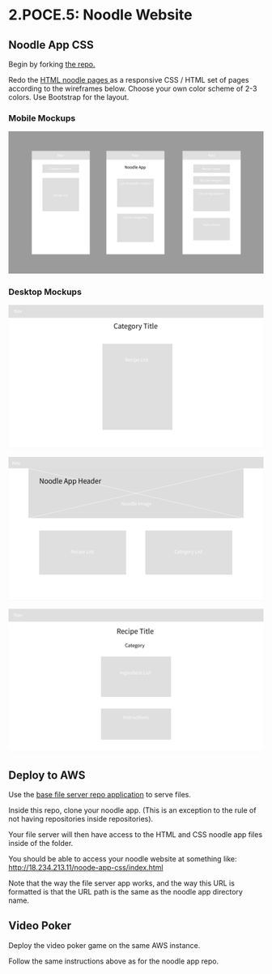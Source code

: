 # 2.POCE.5: Noodle Website

## Noodle App CSS

Begin by forking [the repo.](https://github.com/rocketacademy/noodle-app-css)

Redo the [HTML noodle pages ](../../1-front-end-basics/1.poce-post-class-exercises/1.poce.1-noodles.md)as a responsive CSS / HTML set of pages according to the wireframes below. Choose your own color scheme of 2-3 colors. Use Bootstrap for the layout.

### Mobile Mockups

![From left to right: 1\) Category Recipe List Page, 2\) Home Page, 3\) Recipe Page.](../../.gitbook/assets/screen-shot-2020-11-08-at-11.56.38-pm.png)

### Desktop Mockups

![1\) Category Recipe List Page](../../.gitbook/assets/noodle_app_desktop-2.png)

![2\) Home Page](../../.gitbook/assets/noodle_app_desktop-3.png)

![3\) Recipe Page](../../.gitbook/assets/noodle_app_desktop.png)

## Deploy to AWS

Use the [base file server repo application](https://github.com/rocketacademy/file-server-example-swe1) to serve files.

Inside this repo, clone your noodle app. \(This is an exception to the rule of not having repositories inside repositories\).

Your file server will then have access to the HTML  and CSS noodle app files inside of the folder.

You should be able to access your noodle website at something like: http://18.234.213.11/noode-app-css/index.html

Note that the way the file server app works, and the way this URL is formatted is that the URL path is the same as the noodle app directory name.

## Video Poker

Deploy the video poker game on the same AWS instance.

Follow the same instructions above as for the noodle app repo.

